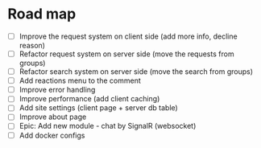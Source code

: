 # Road map

- [ ] Improve the request system on client side (add more info, decline reason)
- [ ] Refactor request system on server side (move the requests from groups)
- [ ] Refactor search system on server side (move the search from groups)
- [ ] Add reactions menu to the comment
- [ ] Improve error handling
- [ ] Improve performance (add client caching)
- [ ] Add site settings (client page + server db table)
- [ ] Improve about page
- [ ] Epic: Add new module - chat by SignalR (websocket)
- [ ] Add docker configs